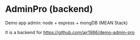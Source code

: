 # AdminPro (backend)

Demo app admin: node + express + mongDB (MEAN Stack)

It is a backend for https://github.com/ajr1986/demo-admin-pro
